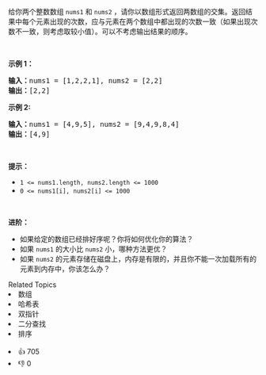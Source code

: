 <p>给你两个整数数组&nbsp;<code>nums1</code> 和 <code>nums2</code> ，请你以数组形式返回两数组的交集。返回结果中每个元素出现的次数，应与元素在两个数组中都出现的次数一致（如果出现次数不一致，则考虑取较小值）。可以不考虑输出结果的顺序。</p>

<p>&nbsp;</p>

<p><strong>示例 1：</strong></p>

<pre>
<strong>输入：</strong>nums1 = [1,2,2,1], nums2 = [2,2]
<strong>输出：</strong>[2,2]
</pre>

<p><strong>示例 2:</strong></p>

<pre>
<strong>输入：</strong>nums1 = [4,9,5], nums2 = [9,4,9,8,4]
<strong>输出：</strong>[4,9]</pre>

<p>&nbsp;</p>

<p><strong>提示：</strong></p>

<ul>
	<li><code>1 &lt;= nums1.length, nums2.length &lt;= 1000</code></li>
	<li><code>0 &lt;= nums1[i], nums2[i] &lt;= 1000</code></li>
</ul>

<p>&nbsp;</p>

<p><strong><strong>进阶</strong>：</strong></p>

<ul>
	<li>如果给定的数组已经排好序呢？你将如何优化你的算法？</li>
	<li>如果&nbsp;<code>nums1</code><em>&nbsp;</em>的大小比&nbsp;<code>nums2</code> 小，哪种方法更优？</li>
	<li>如果&nbsp;<code>nums2</code><em>&nbsp;</em>的元素存储在磁盘上，内存是有限的，并且你不能一次加载所有的元素到内存中，你该怎么办？</li>
</ul>
<div><div>Related Topics</div><div><li>数组</li><li>哈希表</li><li>双指针</li><li>二分查找</li><li>排序</li></div></div><br><div><li>👍 705</li><li>👎 0</li></div>